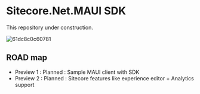 # Sitecore.Net.MAUI SDK

This repository under construction.

![61dc8c0c60781](https://user-images.githubusercontent.com/11770345/148829974-ad5a601a-d4e5-4f37-b56b-755388f3b083.jpg)


## ROAD map

* Preview 1 : Planned : Sample MAUI client with SDK
* Preview 2 : Planned : Sitecore features like experience editor + Analytics support

